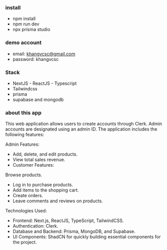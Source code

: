 ### install
- npm install
- npm run dev
- npx prisma studio
### demo account
- email: khangvcsc@gmail.com
- password: khangvcsc
### Stack
- NextJS - ReactJS - Typescript
- Tailwindcss
- prisma
- supabase and mongodb
### about this app
This web application allows users to create accounts through Clerk. Admin accounts are designated using an admin ID. The application includes the following features:

Admin Features:
- Add, delete, and edit products.
- View total sales revenue.
- Customer Features:

Browse products.
- Log in to purchase products.
- Add items to the shopping cart.
- Create orders.
- Leave comments and reviews on products.
  
Technologies Used:
- Frontend: Next.js, ReactJS, TypeScript, TailwindCSS.
- Authentication: Clerk.
- Database and Backend: Prisma, MongoDB, and Supabase.
- UI Components: ShadCN for quickly building essential components for the project.
